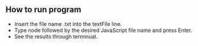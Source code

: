 ## How to run program

- Insert the file name .txt into the textFile line.
- Type node followed by the desired JavaScript file name and press Enter.
- See the results through terminual.
